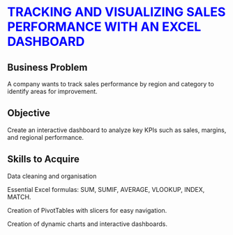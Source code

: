 <h1 style="color: blue;"><strong>TRACKING AND VISUALIZING SALES PERFORMANCE WITH AN EXCEL DASHBOARD</strong></h1>

<h2><strong>Business Problem</strong></h2>
<p>A company wants to track sales performance by region and category to identify areas for improvement.</p>

<h2><strong>Objective</strong></h2>
<p>Create an interactive dashboard to analyze key KPIs such as sales, margins, and regional performance.</p>

<h2><strong>Skills to Acquire</strong></h2>
<p>Data cleaning and organisation</p>
<p>Essential Excel formulas: SUM, SUMIF, AVERAGE, VLOOKUP, INDEX, MATCH.</p>
<p>Creation of PivotTables with slicers for easy navigation.</p>
<p>Creation of dynamic charts and interactive dashboards.</p>
